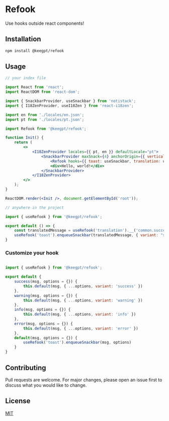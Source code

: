 # Refook

Use hooks outside react components!

## Installation

```bash
npm install @keegpt/refook
```

## Usage

```jsx
// your index file

import React from 'react';
import ReactDOM from 'react-dom';

import { SnackbarProvider, useSnackbar } from 'notistack';
import { I18ZenProvider, useI18Zen } from 'react-i18zen';

import en from './locales/en.json';
import pt from './locales/pt.json';

import Refook from '@keegpt/refook';

function Init() {
    return (
        <>
            <I18ZenProvider locales={{ pt, en }} defaultLocale="pt">
                <SnackbarProvider maxSnack={4} anchorOrigin={{ vertical: 'top', horizontal: 'right', }}>
                    <Refook hooks={{ toast: useSnackbar, translation: useI18Zen }} />
                    <div>Hello, world!</div>
                </SnackbarProvider>
            </I18ZenProvider>
        </>
    );
}

ReactDOM.render(<Init />, document.getElementById('root'));
```
```jsx
// anywhere in the project

import { useRefook } from '@keegpt/refook';

export default () => {
    const translatedMessage = useRefook('translation').__('common.success');
    useRefook('toast').enqueueSnackbar(translatedMessage, { variant: "success" });
}

```

### Customize your hook

```jsx

import { useRefook } from '@keegpt/refook';

export default {
    success(msg, options = {}) {
        this.default(msg, { ...options, variant: 'success' })
    },
    warning(msg, options = {}) {
        this.default(msg, { ...options, variant: 'warning' })
    },
    info(msg, options = {}) {
        this.default(msg, { ...options, variant: 'info' })
    },
    error(msg, options = {}) {
        this.default(msg, { ...options, variant: 'error' })
    },
    default(msg, options = {}) {
        useRefook('toast').enqueueSnackbar(msg, options)
    }
}

```

## Contributing
Pull requests are welcome. For major changes, please open an issue first to discuss what you would like to change.

## License
[MIT](https://choosealicense.com/licenses/mit/)